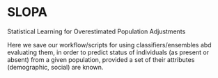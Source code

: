 # SLOPA
Statistical Learning for Overestimated Population Adjustments

Here we save our workflow/scripts for using classifiers/ensembles abd evaluating them, in order to predict status of individuals (as present or absent) from a given population, provided a set of their attributes (demographic, social) are known.
